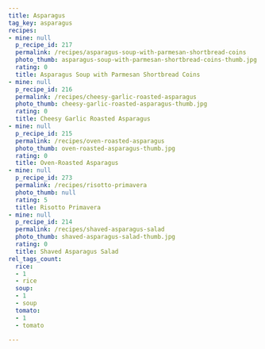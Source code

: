 ```yaml
---
title: Asparagus
tag_key: asparagus
recipes:
- mine: null
  p_recipe_id: 217
  permalink: /recipes/asparagus-soup-with-parmesan-shortbread-coins
  photo_thumb: asparagus-soup-with-parmesan-shortbread-coins-thumb.jpg
  rating: 0
  title: Asparagus Soup with Parmesan Shortbread Coins
- mine: null
  p_recipe_id: 216
  permalink: /recipes/cheesy-garlic-roasted-asparagus
  photo_thumb: cheesy-garlic-roasted-asparagus-thumb.jpg
  rating: 0
  title: Cheesy Garlic Roasted Asparagus
- mine: null
  p_recipe_id: 215
  permalink: /recipes/oven-roasted-asparagus
  photo_thumb: oven-roasted-asparagus-thumb.jpg
  rating: 0
  title: Oven-Roasted Asparagus
- mine: null
  p_recipe_id: 273
  permalink: /recipes/risotto-primavera
  photo_thumb: null
  rating: 5
  title: Risotto Primavera
- mine: null
  p_recipe_id: 214
  permalink: /recipes/shaved-asparagus-salad
  photo_thumb: shaved-asparagus-salad-thumb.jpg
  rating: 0
  title: Shaved Asparagus Salad
rel_tags_count:
  rice:
  - 1
  - rice
  soup:
  - 1
  - soup
  tomato:
  - 1
  - tomato

---
```

